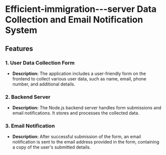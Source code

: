 # Efficient-immigration---server Data Collection and Email Notification System

## Features

### 1. User Data Collection Form

   - **Description:** The application includes a user-friendly form on the frontend to collect various user data, such as name, email, phone number, and additional details.


### 2. Backend Server

   - **Description:** The Node.js backend server handles form submissions and email notifications. It stores and processes the collected data.

### 3. Email Notification

   - **Description:** After successful submission of the form, an email notification is sent to the email address provided in the form, containing a copy of the user's submitted details.


